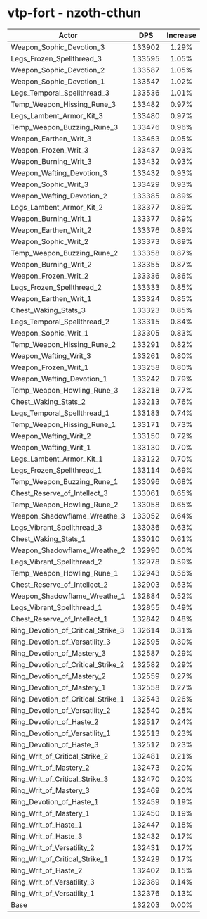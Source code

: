 # vtp-fort - nzoth-cthun
| Actor | DPS | Increase |
|---|:---:|:---:|
|Weapon_Sophic_Devotion_3|133902|1.29%|
|Legs_Frozen_Spellthread_3|133595|1.05%|
|Weapon_Sophic_Devotion_2|133587|1.05%|
|Weapon_Sophic_Devotion_1|133547|1.02%|
|Legs_Temporal_Spellthread_3|133536|1.01%|
|Temp_Weapon_Hissing_Rune_3|133482|0.97%|
|Legs_Lambent_Armor_Kit_3|133480|0.97%|
|Temp_Weapon_Buzzing_Rune_3|133476|0.96%|
|Weapon_Earthen_Writ_3|133453|0.95%|
|Weapon_Frozen_Writ_3|133437|0.93%|
|Weapon_Burning_Writ_3|133432|0.93%|
|Weapon_Wafting_Devotion_3|133432|0.93%|
|Weapon_Sophic_Writ_3|133429|0.93%|
|Weapon_Wafting_Devotion_2|133385|0.89%|
|Legs_Lambent_Armor_Kit_2|133377|0.89%|
|Weapon_Burning_Writ_1|133377|0.89%|
|Weapon_Earthen_Writ_2|133376|0.89%|
|Weapon_Sophic_Writ_2|133373|0.89%|
|Temp_Weapon_Buzzing_Rune_2|133358|0.87%|
|Weapon_Burning_Writ_2|133355|0.87%|
|Weapon_Frozen_Writ_2|133336|0.86%|
|Legs_Frozen_Spellthread_2|133333|0.85%|
|Weapon_Earthen_Writ_1|133324|0.85%|
|Chest_Waking_Stats_3|133323|0.85%|
|Legs_Temporal_Spellthread_2|133315|0.84%|
|Weapon_Sophic_Writ_1|133305|0.83%|
|Temp_Weapon_Hissing_Rune_2|133291|0.82%|
|Weapon_Wafting_Writ_3|133261|0.80%|
|Weapon_Frozen_Writ_1|133258|0.80%|
|Weapon_Wafting_Devotion_1|133242|0.79%|
|Temp_Weapon_Howling_Rune_3|133218|0.77%|
|Chest_Waking_Stats_2|133213|0.76%|
|Legs_Temporal_Spellthread_1|133183|0.74%|
|Temp_Weapon_Hissing_Rune_1|133171|0.73%|
|Weapon_Wafting_Writ_2|133150|0.72%|
|Weapon_Wafting_Writ_1|133130|0.70%|
|Legs_Lambent_Armor_Kit_1|133122|0.70%|
|Legs_Frozen_Spellthread_1|133114|0.69%|
|Temp_Weapon_Buzzing_Rune_1|133096|0.68%|
|Chest_Reserve_of_Intellect_3|133061|0.65%|
|Temp_Weapon_Howling_Rune_2|133058|0.65%|
|Weapon_Shadowflame_Wreathe_3|133052|0.64%|
|Legs_Vibrant_Spellthread_3|133036|0.63%|
|Chest_Waking_Stats_1|133010|0.61%|
|Weapon_Shadowflame_Wreathe_2|132990|0.60%|
|Legs_Vibrant_Spellthread_2|132978|0.59%|
|Temp_Weapon_Howling_Rune_1|132943|0.56%|
|Chest_Reserve_of_Intellect_2|132903|0.53%|
|Weapon_Shadowflame_Wreathe_1|132884|0.52%|
|Legs_Vibrant_Spellthread_1|132855|0.49%|
|Chest_Reserve_of_Intellect_1|132842|0.48%|
|Ring_Devotion_of_Critical_Strike_3|132614|0.31%|
|Ring_Devotion_of_Versatility_3|132595|0.30%|
|Ring_Devotion_of_Mastery_3|132587|0.29%|
|Ring_Devotion_of_Critical_Strike_2|132582|0.29%|
|Ring_Devotion_of_Mastery_2|132559|0.27%|
|Ring_Devotion_of_Mastery_1|132558|0.27%|
|Ring_Devotion_of_Critical_Strike_1|132543|0.26%|
|Ring_Devotion_of_Versatility_2|132540|0.25%|
|Ring_Devotion_of_Haste_2|132517|0.24%|
|Ring_Devotion_of_Versatility_1|132513|0.23%|
|Ring_Devotion_of_Haste_3|132512|0.23%|
|Ring_Writ_of_Critical_Strike_2|132481|0.21%|
|Ring_Writ_of_Mastery_2|132473|0.20%|
|Ring_Writ_of_Critical_Strike_3|132470|0.20%|
|Ring_Writ_of_Mastery_3|132469|0.20%|
|Ring_Devotion_of_Haste_1|132459|0.19%|
|Ring_Writ_of_Mastery_1|132450|0.19%|
|Ring_Writ_of_Haste_1|132447|0.18%|
|Ring_Writ_of_Haste_3|132432|0.17%|
|Ring_Writ_of_Versatility_2|132431|0.17%|
|Ring_Writ_of_Critical_Strike_1|132429|0.17%|
|Ring_Writ_of_Haste_2|132402|0.15%|
|Ring_Writ_of_Versatility_3|132389|0.14%|
|Ring_Writ_of_Versatility_1|132376|0.13%|
|Base|132203|0.00%|
